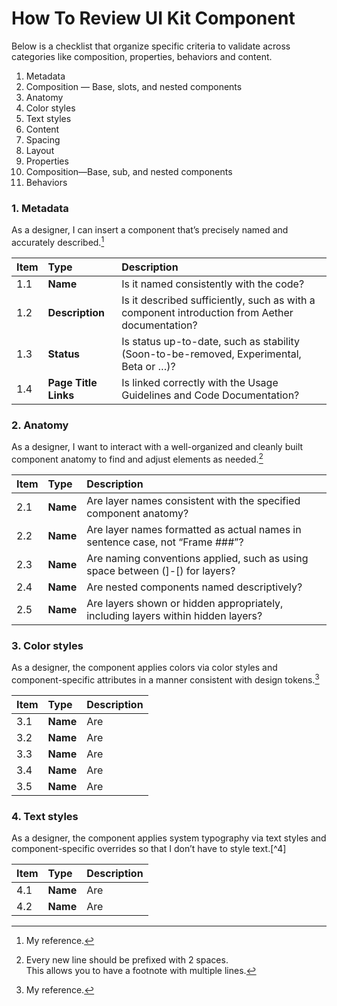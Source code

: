 # How To Review UI Kit Component
Below is a checklist that organize specific criteria to validate across categories like composition, properties, behaviors and content.

1. Metadata
2. Composition — Base, slots, and nested components
3. Anatomy
4. Color styles
5. Text styles
6. Content
7. Spacing
8. Layout
9. Properties
10. Composition—Base, sub, and nested components
11. Behaviors


### 1. Metadata
As a designer, I can insert a component that’s precisely named and accurately described.[^1]

Item | Type | Description
:--- |:--- |:---
1.1 | **Name** | Is it named consistently with the code?
1.2 | **Description** | Is it described sufficiently, such as with a component introduction from Aether documentation?
1.3 | **Status** | Is status up-to-date, such as stability (Soon-to-be-removed, Experimental, Beta or …)?
1.4 | **Page Title Links** | Is linked correctly with the Usage Guidelines and Code Documentation?


### 2. Anatomy
As a designer, I want to interact with a well-organized and cleanly built component anatomy to find and adjust elements as needed.[^2]

Item | Type | Description
:--- |:--- |:---
2.1 | **Name** | Are layer names consistent with the specified component anatomy?
2.2 | **Name** | Are layer names formatted as actual names in sentence case, not “Frame ###”?
2.3 | **Name** | Are naming conventions applied, such as using space between (]-[) for layers?
2.4 | **Name** | Are nested components named descriptively?
2.5 | **Name** | Are layers shown or hidden appropriately, including layers within hidden layers?

### 3. Color styles
As a designer, the component applies colors via color styles and component-specific attributes in a manner consistent with design tokens.[^3]

Item | Type | Description
:--- |:--- |:---
3.1 | **Name** | Are 
3.2 | **Name** | Are 
3.3 | **Name** | Are 
3.4 | **Name** | Are 
3.5 | **Name** | Are 

### 4. Text styles
As a designer, the component applies system typography via text styles and component-specific overrides so that I don’t have to style text.[^4]

Item | Type | Description
:--- |:--- |:---
4.1 | **Name** | Are 
4.2 | **Name** | Are 

[^1]: My reference.
[^2]: Every new line should be prefixed with 2 spaces.  
  This allows you to have a footnote with multiple lines.
[^3]: My reference.
